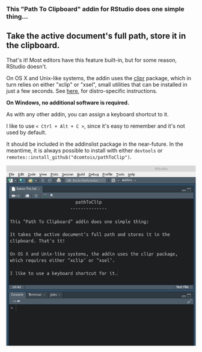 ### This "Path To Clipboard" addin for RStudio does **one simple thing**...

## Take the active document's full path, store it in the clipboard.

That's it! Most editors have this feature built-in, but for some reason, RStudio doesn't.

On OS X and Unix-like systems, the addin uses the [clipr](https://CRAN.R-project.org/package=clipr) package, which in turn relies on either "xclip" or "xsel", small utilities that can be installed in just a few seconds. See [here](https://linoxide.com/linux-how-to/copy-paste-commands-output-xclip-linux/), for distro-specific instructions.

**On Windows, no additional software is required.**

As with any other addin, you can assign a keyboard shortcut to it. 

I like to use `< Ctrl + Alt + C >`, since it's easy to remember and it's not used by default.

It should be included in the addinslist package in the near-future. In the meantime, it is always possible to install with either `devtools` or `remotes::install_github("dcomtois/pathToClip")`.

![Gif Demo](inst/media/pathToClip_demo.gif)
